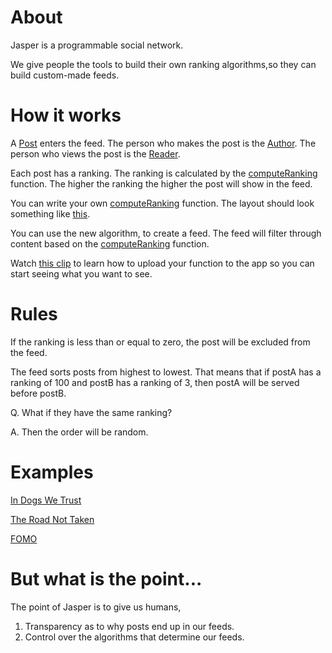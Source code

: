 # About

Jasper is a programmable social network. 

We give people the tools to build their own ranking algorithms,so they can build custom-made feeds. 

# How it works

A [Post](https://github.com/elijahleinkram/feed-samples/blob/master/classes/post.js) enters the feed. The person who makes the post is the [Author](https://github.com/elijahleinkram/feed-samples/blob/master/classes/author.js). The person who views the post is the [Reader](https://github.com/elijahleinkram/feed-samples/blob/master/classes/reader.js).

Each post has a ranking. The ranking is calculated by the [computeRanking](https://github.com/elijahleinkram/feed-samples/blob/master/ranking/compute_ranking) function. The higher the ranking the higher the post will show in the feed. 

You can write your own [computeRanking](https://github.com/elijahleinkram/feed-samples/blob/master/ranking/compute_ranking) function. The layout should look something like [this](https://github.com/elijahleinkram/feed-samples/blob/master/ranking/compute_ranking). 

You can use the new algorithm, to create a feed. The feed will filter through content based on the
[computeRanking](https://github.com/elijahleinkram/feed-samples/blob/master/ranking/compute_ranking) function.

Watch [this clip](https://j.gifs.com/K1pmOx.gif) to learn how to upload your function to the app so you can start seeing what you want to see.

# Rules

If the ranking is less than or equal to zero, the post will be excluded from the feed. 

The feed sorts posts from highest to lowest. That means that if postA has a ranking of 100 and postB has a ranking of 3, then postA will be served before postB.

Q. What if they have the same ranking?

A. Then the order will be random.

# Examples

[In Dogs We Trust](https://github.com/elijahleinkram/feed-samples/blob/master/functions/in_dogs_we_trust.js)

[The Road Not Taken](https://github.com/elijahleinkram/feed-samples/blob/master/functions/the_road_not_taken.js)

[FOMO](https://github.com/elijahleinkram/feed-samples/blob/master/functions/fomo.js)

# But what is the point...

The point of Jasper is to give us humans,

1. Transparency as to why posts end up in our feeds. 
2. Control over the algorithms that determine our feeds. 










